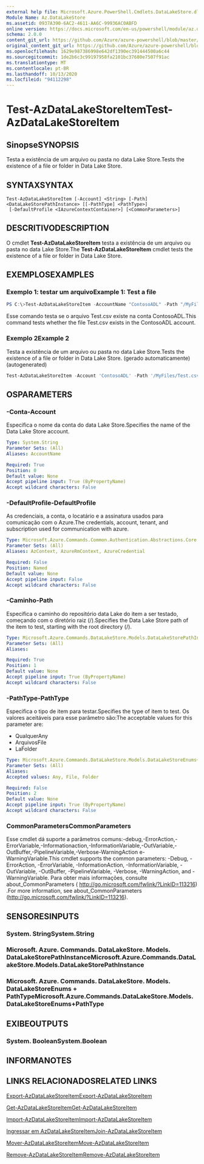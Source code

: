 ```yaml
---
external help file: Microsoft.Azure.PowerShell.Cmdlets.DataLakeStore.dll-Help.xml
Module Name: Az.DataLakeStore
ms.assetid: 0937A390-6AC2-4611-AA6C-99936AC0ABFD
online version: https://docs.microsoft.com/en-us/powershell/module/az.datalakestore/test-azdatalakestoreitem
schema: 2.0.0
content_git_url: https://github.com/Azure/azure-powershell/blob/master/src/DataLakeStore/DataLakeStore/help/Test-AzDataLakeStoreItem.md
original_content_git_url: https://github.com/Azure/azure-powershell/blob/master/src/DataLakeStore/DataLakeStore/help/Test-AzDataLakeStoreItem.md
ms.openlocfilehash: 1629e987386998e642df1390ec391444500a6c44
ms.sourcegitcommit: 1de2b6c3c99197958fa2101bc37680e7507f91ac
ms.translationtype: MT
ms.contentlocale: pt-BR
ms.lasthandoff: 10/13/2020
ms.locfileid: "94112298"
---
```

# <span data-ttu-id="302e1-101">Test-AzDataLakeStoreItem</span><span class="sxs-lookup"><span data-stu-id="302e1-101">Test-AzDataLakeStoreItem</span></span>

## <span data-ttu-id="302e1-102">Sinopse</span><span class="sxs-lookup"><span data-stu-id="302e1-102">SYNOPSIS</span></span>
<span data-ttu-id="302e1-103">Testa a existência de um arquivo ou pasta no data Lake Store.</span><span class="sxs-lookup"><span data-stu-id="302e1-103">Tests the existence of a file or folder in Data Lake Store.</span></span>

## <span data-ttu-id="302e1-104">SYNTAX</span><span class="sxs-lookup"><span data-stu-id="302e1-104">SYNTAX</span></span>

```
Test-AzDataLakeStoreItem [-Account] <String> [-Path] <DataLakeStorePathInstance> [[-PathType] <PathType>]
 [-DefaultProfile <IAzureContextContainer>] [<CommonParameters>]
```

## <span data-ttu-id="302e1-105">DESCRITIVO</span><span class="sxs-lookup"><span data-stu-id="302e1-105">DESCRIPTION</span></span>
<span data-ttu-id="302e1-106">O cmdlet **Test-AzDataLakeStoreItem** testa a existência de um arquivo ou pasta no data Lake Store.</span><span class="sxs-lookup"><span data-stu-id="302e1-106">The **Test-AzDataLakeStoreItem** cmdlet tests the existence of a file or folder in Data Lake Store.</span></span>

## <span data-ttu-id="302e1-107">EXEMPLOS</span><span class="sxs-lookup"><span data-stu-id="302e1-107">EXAMPLES</span></span>

### <span data-ttu-id="302e1-108">Exemplo 1: testar um arquivo</span><span class="sxs-lookup"><span data-stu-id="302e1-108">Example 1: Test a file</span></span>
```powershell
PS C:\>Test-AzDataLakeStoreItem -AccountName "ContosoADL" -Path "/MyFiles/Test.csv"
```

<span data-ttu-id="302e1-109">Esse comando testa se o arquivo Test.csv existe na conta ContosoADL.</span><span class="sxs-lookup"><span data-stu-id="302e1-109">This command tests whether the file Test.csv exists in the ContosoADL account.</span></span>

### <span data-ttu-id="302e1-110">Exemplo 2</span><span class="sxs-lookup"><span data-stu-id="302e1-110">Example 2</span></span>

<span data-ttu-id="302e1-111">Testa a existência de um arquivo ou pasta no data Lake Store.</span><span class="sxs-lookup"><span data-stu-id="302e1-111">Tests the existence of a file or folder in Data Lake Store.</span></span> <span data-ttu-id="302e1-112">(gerado automaticamente)</span><span class="sxs-lookup"><span data-stu-id="302e1-112">(autogenerated)</span></span>

<!-- Aladdin Generated Example -->
```powershell
Test-AzDataLakeStoreItem -Account 'ContosoADL' -Path '/MyFiles/Test.csv' -PathType Any
```

## <span data-ttu-id="302e1-113">OS</span><span class="sxs-lookup"><span data-stu-id="302e1-113">PARAMETERS</span></span>

### <span data-ttu-id="302e1-114">-Conta</span><span class="sxs-lookup"><span data-stu-id="302e1-114">-Account</span></span>
<span data-ttu-id="302e1-115">Especifica o nome da conta do data Lake Store.</span><span class="sxs-lookup"><span data-stu-id="302e1-115">Specifies the name of the Data Lake Store account.</span></span>

```yaml
Type: System.String
Parameter Sets: (All)
Aliases: AccountName

Required: True
Position: 0
Default value: None
Accept pipeline input: True (ByPropertyName)
Accept wildcard characters: False
```

### <span data-ttu-id="302e1-116">-DefaultProfile</span><span class="sxs-lookup"><span data-stu-id="302e1-116">-DefaultProfile</span></span>
<span data-ttu-id="302e1-117">As credenciais, a conta, o locatário e a assinatura usados para comunicação com o Azure.</span><span class="sxs-lookup"><span data-stu-id="302e1-117">The credentials, account, tenant, and subscription used for communication with azure.</span></span>

```yaml
Type: Microsoft.Azure.Commands.Common.Authentication.Abstractions.Core.IAzureContextContainer
Parameter Sets: (All)
Aliases: AzContext, AzureRmContext, AzureCredential

Required: False
Position: Named
Default value: None
Accept pipeline input: False
Accept wildcard characters: False
```

### <span data-ttu-id="302e1-118">-Caminho</span><span class="sxs-lookup"><span data-stu-id="302e1-118">-Path</span></span>
<span data-ttu-id="302e1-119">Especifica o caminho do repositório data Lake do item a ser testado, começando com o diretório raiz (/).</span><span class="sxs-lookup"><span data-stu-id="302e1-119">Specifies the Data Lake Store path of the item to test, starting with the root directory (/).</span></span>

```yaml
Type: Microsoft.Azure.Commands.DataLakeStore.Models.DataLakeStorePathInstance
Parameter Sets: (All)
Aliases:

Required: True
Position: 1
Default value: None
Accept pipeline input: True (ByPropertyName)
Accept wildcard characters: False
```

### <span data-ttu-id="302e1-120">-PathType</span><span class="sxs-lookup"><span data-stu-id="302e1-120">-PathType</span></span>
<span data-ttu-id="302e1-121">Especifica o tipo de item para testar.</span><span class="sxs-lookup"><span data-stu-id="302e1-121">Specifies the type of item to test.</span></span>
<span data-ttu-id="302e1-122">Os valores aceitáveis para esse parâmetro são:</span><span class="sxs-lookup"><span data-stu-id="302e1-122">The acceptable values for this parameter are:</span></span>
- <span data-ttu-id="302e1-123">Qualquer</span><span class="sxs-lookup"><span data-stu-id="302e1-123">Any</span></span> 
- <span data-ttu-id="302e1-124">Arquivos</span><span class="sxs-lookup"><span data-stu-id="302e1-124">File</span></span> 
- <span data-ttu-id="302e1-125">La</span><span class="sxs-lookup"><span data-stu-id="302e1-125">Folder</span></span>

```yaml
Type: Microsoft.Azure.Commands.DataLakeStore.Models.DataLakeStoreEnums+PathType
Parameter Sets: (All)
Aliases:
Accepted values: Any, File, Folder

Required: False
Position: 2
Default value: None
Accept pipeline input: True (ByPropertyName)
Accept wildcard characters: False
```

### <span data-ttu-id="302e1-126">CommonParameters</span><span class="sxs-lookup"><span data-stu-id="302e1-126">CommonParameters</span></span>
<span data-ttu-id="302e1-127">Esse cmdlet dá suporte a parâmetros comuns:-debug,-ErrorAction,-ErrorVariable,-Informationaction,-InformationVariable,-OutVariable,-OutBuffer,-PipelineVariable,-Verbose-WarningAction e-WarningVariable.</span><span class="sxs-lookup"><span data-stu-id="302e1-127">This cmdlet supports the common parameters: -Debug, -ErrorAction, -ErrorVariable, -InformationAction, -InformationVariable, -OutVariable, -OutBuffer, -PipelineVariable, -Verbose, -WarningAction, and -WarningVariable.</span></span> <span data-ttu-id="302e1-128">Para obter mais informações, consulte about_CommonParameters ( http://go.microsoft.com/fwlink/?LinkID=113216) .</span><span class="sxs-lookup"><span data-stu-id="302e1-128">For more information, see about_CommonParameters (http://go.microsoft.com/fwlink/?LinkID=113216).</span></span>

## <span data-ttu-id="302e1-129">SENSORES</span><span class="sxs-lookup"><span data-stu-id="302e1-129">INPUTS</span></span>

### <span data-ttu-id="302e1-130">System. String</span><span class="sxs-lookup"><span data-stu-id="302e1-130">System.String</span></span>

### <span data-ttu-id="302e1-131">Microsoft. Azure. Commands. DataLakeStore. Models. DataLakeStorePathInstance</span><span class="sxs-lookup"><span data-stu-id="302e1-131">Microsoft.Azure.Commands.DataLakeStore.Models.DataLakeStorePathInstance</span></span>

### <span data-ttu-id="302e1-132">Microsoft. Azure. Commands. DataLakeStore. Models. DataLakeStoreEnums + PathType</span><span class="sxs-lookup"><span data-stu-id="302e1-132">Microsoft.Azure.Commands.DataLakeStore.Models.DataLakeStoreEnums+PathType</span></span>

## <span data-ttu-id="302e1-133">EXIBE</span><span class="sxs-lookup"><span data-stu-id="302e1-133">OUTPUTS</span></span>

### <span data-ttu-id="302e1-134">System. Boolean</span><span class="sxs-lookup"><span data-stu-id="302e1-134">System.Boolean</span></span>

## <span data-ttu-id="302e1-135">INFORMA</span><span class="sxs-lookup"><span data-stu-id="302e1-135">NOTES</span></span>

## <span data-ttu-id="302e1-136">LINKS RELACIONADOS</span><span class="sxs-lookup"><span data-stu-id="302e1-136">RELATED LINKS</span></span>

[<span data-ttu-id="302e1-137">Export-AzDataLakeStoreItem</span><span class="sxs-lookup"><span data-stu-id="302e1-137">Export-AzDataLakeStoreItem</span></span>](./Export-AzDataLakeStoreItem.md)

[<span data-ttu-id="302e1-138">Get-AzDataLakeStoreItem</span><span class="sxs-lookup"><span data-stu-id="302e1-138">Get-AzDataLakeStoreItem</span></span>](./Get-AzDataLakeStoreItem.md)

[<span data-ttu-id="302e1-139">Import-AzDataLakeStoreItem</span><span class="sxs-lookup"><span data-stu-id="302e1-139">Import-AzDataLakeStoreItem</span></span>](./Import-AzDataLakeStoreItem.md)

[<span data-ttu-id="302e1-140">Ingressar em AzDataLakeStoreItem</span><span class="sxs-lookup"><span data-stu-id="302e1-140">Join-AzDataLakeStoreItem</span></span>](./Join-AzDataLakeStoreItem.md)

[<span data-ttu-id="302e1-141">Mover-AzDataLakeStoreItem</span><span class="sxs-lookup"><span data-stu-id="302e1-141">Move-AzDataLakeStoreItem</span></span>](./Move-AzDataLakeStoreItem.md)

[<span data-ttu-id="302e1-142">Remove-AzDataLakeStoreItem</span><span class="sxs-lookup"><span data-stu-id="302e1-142">Remove-AzDataLakeStoreItem</span></span>](./Remove-AzDataLakeStoreItem.md)


